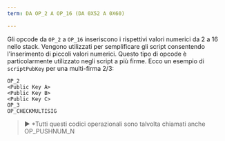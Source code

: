 ```yaml
---
term: DA OP_2 A OP_16 (DA 0X52 A 0X60)

---
```

Gli opcode da `OP_2` a `OP_16` inseriscono i rispettivi valori numerici da 2 a 16 nello stack. Vengono utilizzati per semplificare gli script consentendo l'inserimento di piccoli valori numerici. Questo tipo di opcode è particolarmente utilizzato negli script a più firme. Ecco un esempio di `scriptPubKey` per una multi-firma 2/3:

```text
OP_2
<Public Key A>
<Public Key B>
<Public Key C>
OP_3
OP_CHECKMULTISIG
```

> ► *Tutti questi codici operazionali sono talvolta chiamati anche OP_PUSHNUM_N
